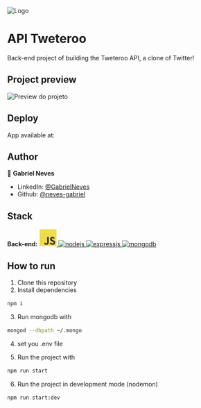 ![Logo](src/assets/logo.svg)
# API Tweteroo

Back-end project of building the Tweteroo API, a clone of Twitter!

## Project preview

![Preview do projeto](img/preview.png)

## Deploy

App available at:

## Author

👤 **Gabriel Neves**

- LinkedIn: [@GabrielNeves](https://www.linkedin.com/in/gabriel-rodrigues-neves/)
- Github: [@neves-gabriel](https://github.com/neves-gabriel)

## Stack

**Back-end:**
<a title="JavaScript" href="https://developer.mozilla.org/en-US/docs/Web/JavaScript" target="_blank" rel="noreferrer"> 
    <img src="https://raw.githubusercontent.com/devicons/devicon/master/icons/javascript/javascript-original.svg" alt="javascript" height="40"/> 
</a>
<a title="Node JS" href="https://nodejs.org" target="_blank" rel="noreferrer"> 
    <img src="https://www.opus-software.com.br/wp-content/uploads/2018/09/nodejs.jpg" alt="nodejs" height="40"/> 
</a>
<a title="Express JS" href="https://expressjs.com/" target="_blank" rel="noreferrer"> 
    <img src="https://expressjs.com/images/express-facebook-share.png" alt="expressjs" height="40"/> 
</a>
<a title="Mongodb" href="https://mongodb.com/" target="_blank" rel="noreferrer"> 
    <img src="https://sempreupdate.com.br/wp-content/uploads/2019/09/instalar-mongodb-4-no-ubuntu-18-04-lts.png" alt="mongodb" height="40"/> 
</a>

## How to run

1. Clone this repository
2. Install dependencies

```bash
npm i
```

3. Run mongodb with

```bash
mongod --dbpath ~/.mongo
```

4. set you .env file

5. Run the project with

```bash
npm run start
```

6. Run the project in development mode (nodemon)

```bash
npm run start:dev
```